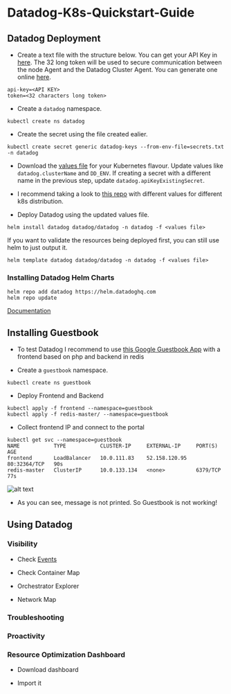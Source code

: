 # Datadog-K8s-Quickstart-Guide

## Datadog Deployment

- Create a text file with the structure below. You can get your API Key in [here](https://app.datadoghq.com/account/settings#api).  The 32 long token will be used to secure communication between the node Agent and the Datadog Cluster Agent. You can generate one online [here](http://www.unit-conversion.info/texttools/random-string-generator/).

```text
api-key=<API KEY>
token=<32 characters long token>
```

- Create a `datadog` namespace.

```shell
kubectl create ns datadog
```

- Create the secret using the file created ealier.

```shell
kubectl create secret generic datadog-keys --from-env-file=secrets.txt -n datadog
```

- Download the [values file](values.yaml) for your Kubernetes flavour. Update values like `datadog.clusterName` and `DD_ENV`. If creating a secret with a different name in the previous step, update `datadog.apiKeyExistingSecret`.

- I recommend taking a look to [this repo](https://github.com/yafernandes/k8s-cluster/tree/master/kubernetes/helm) with different values for different k8s distribution.

- Deploy Datadog using the updated values file.

```shell
helm install datadog datadog/datadog -n datadog -f <values file>
```

If you want to validate the resources being deployed first, you can still use helm to just output it.

```shell
helm template datadog datadog/datadog -n datadog -f <values file>
```

### Installing Datadog Helm Charts

```shell
helm repo add datadog https://helm.datadoghq.com
helm repo update
```

[Documentation](https://github.com/DataDog/helm-charts/tree/master/charts/datadog)

## Installing Guestbook

- To test Datadog I recommend to use [this Google Guestbook App](https://cloud.google.com/kubernetes-engine/docs/tutorials/guestbook) with a frontend based on php and backend in redis

- Create a `guestbook` namespace.

```shell
kubectl create ns guestbook
```

- Deploy Frontend and Backend

```shell
kubectl apply -f frontend --namespace=guestbook
kubectl apply -f redis-master/ --namespace=guestbook
```
- Collect frontend IP and connect to the portal
```shell
kubectl get svc --namespace=guestbook
NAME           TYPE           CLUSTER-IP     EXTERNAL-IP     PORT(S)        AGE
frontend       LoadBalancer   10.0.111.83    52.158.120.95   80:32364/TCP   90s
redis-master   ClusterIP      10.0.133.134   <none>          6379/TCP       77s
```
![alt text](https://a.cl.ly/12uvbEAB)

- As you can see, message is not printed. So Guestbook is not working!

## Using Datadog

### Visibility

- Check [Events]()

- Check Container Map

- Orchestrator Explorer

- Network Map

### Troubleshooting

### Proactivity

### Resource Optimization Dashboard

- Download dashboard

- Import it
